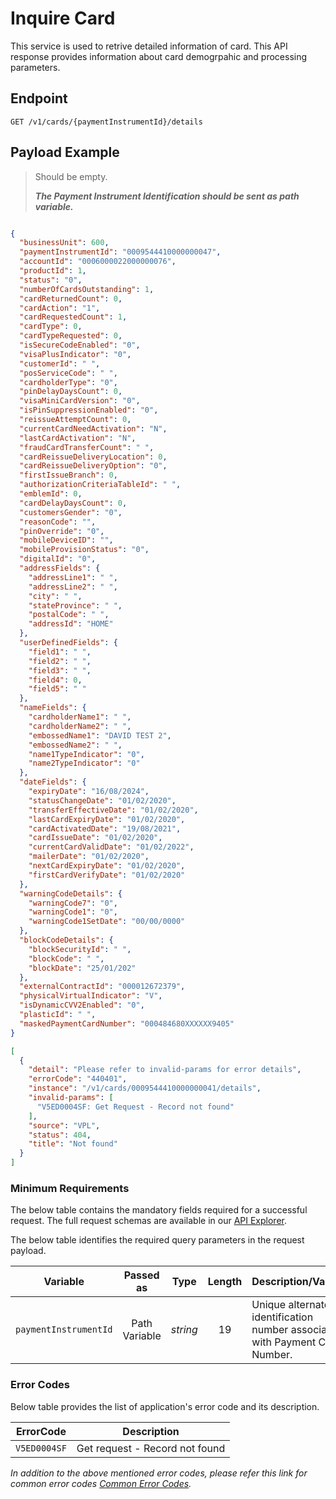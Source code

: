# Inquire Card

This service is used to retrive detailed information of card. This API response provides information about card demogrpahic and processing parameters. 

## Endpoint

`GET /v1/cards/{paymentInstrumentId}/details`

## Payload Example

<!--
type: tab
titles: Request, Response, Error
-->

>Should be empty.  
>
>***The Payment Instrument Identification should be sent as path variable.***

<!--
type: tab
--> 

```json

{
  "businessUnit": 600,
  "paymentInstrumentId": "0009544410000000047",
  "accountId": "0006000022000000076",
  "productId": 1,
  "status": "0",
  "numberOfCardsOutstanding": 1,
  "cardReturnedCount": 0,
  "cardAction": "1",
  "cardRequestedCount": 1,
  "cardType": 0,
  "cardTypeRequested": 0,
  "isSecureCodeEnabled": "0",
  "visaPlusIndicator": "0",
  "customerId": " ",
  "posServiceCode": " ",
  "cardholderType": "0",
  "pinDelayDaysCount": 0,
  "visaMiniCardVersion": "0",
  "isPinSuppressionEnabled": "0",
  "reissueAttemptCount": 0,
  "currentCardNeedActivation": "N",
  "lastCardActivation": "N",
  "fraudCardTransferCount": " ",
  "cardReissueDeliveryLocation": 0,
  "cardReissueDeliveryOption": "0",
  "firstIssueBranch": 0,
  "authorizationCriteriaTableId": " ",
  "emblemId": 0,
  "cardDelayDaysCount": 0,
  "customersGender": "0",
  "reasonCode": "",
  "pinOverride": "0",
  "mobileDeviceID": "",
  "mobileProvisionStatus": "0",
  "digitalId": "0",
  "addressFields": {
    "addressLine1": " ",
    "addressLine2": " ",
    "city": " ",
    "stateProvince": " ",
    "postalCode": " ",
    "addressId": "HOME"
  },
  "userDefinedFields": {
    "field1": " ",
    "field2": " ",
    "field3": " ",
    "field4": 0,
    "field5": " "
  },
  "nameFields": {
    "cardholderName1": " ",
    "cardholderName2": " ",
    "embossedName1": "DAVID TEST 2",
    "embossedName2": " ",
    "name1TypeIndicator": "0",
    "name2TypeIndicator": "0"
  },
  "dateFields": {
    "expiryDate": "16/08/2024",
    "statusChangeDate": "01/02/2020",
    "transferEffectiveDate": "01/02/2020",
    "lastCardExpiryDate": "01/02/2020",
    "cardActivatedDate": "19/08/2021",
    "cardIssueDate": "01/02/2020",
    "currentCardValidDate": "01/02/2022",
    "mailerDate": "01/02/2020",
    "nextCardExpiryDate": "01/02/2020",
    "firstCardVerifyDate": "01/02/2020"
  },
  "warningCodeDetails": {
    "warningCode7": "0",
    "warningCode1": "0",
    "warningCode1SetDate": "00/00/0000"
  },
  "blockCodeDetails": {
    "blockSecurityId": " ",
    "blockCode": " ",
    "blockDate": "25/01/202"
  },
  "externalContractId": "000012672379",
  "physicalVirtualIndicator": "V",
  "isDynamicCVV2Enabled": "0",
  "plasticId": " ",
  "maskedPaymentCardNumber": "000484680XXXXXX9405"
}
```

<!--
type: tab
--> 

```json
[
  {
    "detail": "Please refer to invalid-params for error details",
    "errorCode": "440401",
    "instance": "/v1/cards/0009544410000000041/details",
    "invalid-params": [
      "V5ED0004SF: Get Request - Record not found"
    ],
    "source": "VPL",
    "status": 404,
    "title": "Not found"
  }
]
```

<!-- type: tab-end -->

### Minimum Requirements

The below table contains the mandatory fields required for a successful request. The full request schemas are available in our [API Explorer](../api/?type=get&path=/v1/cards/{paymentInstrumentId}/details).

The below table identifies the required query parameters in the request payload.

| Variable | Passed as | Type | Length | Description/Values |
| -------- | :-------: | :--: | :------------: | ------------------ |
| `paymentInstrumentId` | Path Variable | *string* | 19 | Unique alternate identification number associated with Payment Card Number. |



### Error Codes 

Below table provides the list of application's error code and its description.

| ErrorCode |  Description |
| --------  | ------------------ |
|`V5ED0004SF` | Get request - Record not found |

*In addition to the above mentioned error codes, please refer this link for common error codes [Common Error Codes](?path=docs/Common_Error_Code.md).*
